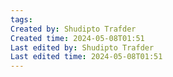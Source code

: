 ```yaml
---
tags: 
Created by: Shudipto Trafder
Created time: 2024-05-08T01:51
Last edited by: Shudipto Trafder
Last edited time: 2024-05-08T01:51
---
```



